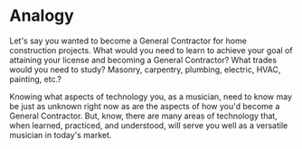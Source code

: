 # Analogy

Let's say you wanted to become a General Contractor for home construction projects. What would you need to learn to achieve your goal of attaining your license and becoming a General Contractor? What trades would you need to study? Masonry, carpentry, plumbing, electric, HVAC, painting, etc.?

Knowing what aspects of technology you, as a musician, need to know may be just as unknown right now as are the aspects of how you'd become a General Contractor. But, know, there are many areas of technology that, when learned, practiced, and understood, will serve you well as a versatile musician in today's market.

